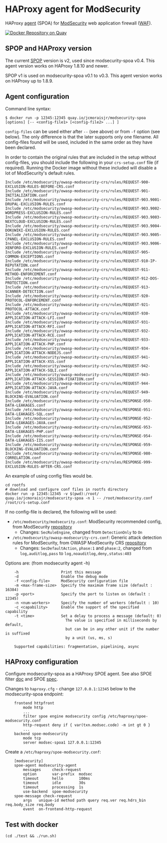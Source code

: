 # HAProxy agent for ModSecurity

HAProxy [agent](http://cbonte.github.io/haproxy-dconv/1.8/configuration.html#9.3) (SPOA)
for [ModSecurity](http://www.modsecurity.org) web application firewall
([WAF](https://en.wikipedia.org/wiki/Web_application_firewall)).

[![Docker Repository on Quay](https://quay.io/repository/jcmoraisjr/modsecurity-spoa/status "Docker Repository on Quay")](https://quay.io/repository/jcmoraisjr/modsecurity-spoa)

## SPOP and HAProxy version

The current [SPOP](https://www.haproxy.org/download/2.2/doc/SPOE.txt) version is v2, used since modsecurity-spoa v0.4. This agent version works on HAProxy 1.8.10 and newer.

SPOP v1 is used on modsecurity-spoa v0.1 to v0.3. This agent version works on HAProxy up to 1.8.9.

## Agent configuration

Command line syntax:

```
$ docker run -p 12345:12345 quay.io/jcmoraisjr/modsecurity-spoa [options] [-- <config-file1> [<config-file2> ...] ]
```

`config-files` can be used either after `--` (see above) or from `-f` option (see below).
The only difference is that the later supports only one filename. All config-files found
will be used, included in the same order as they have been declared.

In order to contain the original rules that are included in the setup without config-files, you should include the following in your `crs-setup.conf` file (if required). Running the Docker image without these included will disable a lot of ModSecurity's default rules.

```
Include /etc/modsecurity/owasp-modsecurity-crs/rules/REQUEST-900-EXCLUSION-RULES-BEFORE-CRS.conf
Include /etc/modsecurity/owasp-modsecurity-crs/rules/REQUEST-901-INITIALIZATION.conf
Include /etc/modsecurity/owasp-modsecurity-crs/rules/REQUEST-903.9001-DRUPAL-EXCLUSION-RULES.conf
Include /etc/modsecurity/owasp-modsecurity-crs/rules/REQUEST-903.9002-WORDPRESS-EXCLUSION-RULES.conf
Include /etc/modsecurity/owasp-modsecurity-crs/rules/REQUEST-903.9003-NEXTCLOUD-EXCLUSION-RULES.conf
Include /etc/modsecurity/owasp-modsecurity-crs/rules/REQUEST-903.9004-DOKUWIKI-EXCLUSION-RULES.conf
Include /etc/modsecurity/owasp-modsecurity-crs/rules/REQUEST-903.9005-CPANEL-EXCLUSION-RULES.conf
Include /etc/modsecurity/owasp-modsecurity-crs/rules/REQUEST-903.9006-XENFORO-EXCLUSION-RULES.conf
Include /etc/modsecurity/owasp-modsecurity-crs/rules/REQUEST-905-COMMON-EXCEPTIONS.conf
Include /etc/modsecurity/owasp-modsecurity-crs/rules/REQUEST-910-IP-REPUTATION.conf
Include /etc/modsecurity/owasp-modsecurity-crs/rules/REQUEST-911-METHOD-ENFORCEMENT.conf
Include /etc/modsecurity/owasp-modsecurity-crs/rules/REQUEST-912-DOS-PROTECTION.conf
Include /etc/modsecurity/owasp-modsecurity-crs/rules/REQUEST-913-SCANNER-DETECTION.conf
Include /etc/modsecurity/owasp-modsecurity-crs/rules/REQUEST-920-PROTOCOL-ENFORCEMENT.conf
Include /etc/modsecurity/owasp-modsecurity-crs/rules/REQUEST-921-PROTOCOL-ATTACK.conf
Include /etc/modsecurity/owasp-modsecurity-crs/rules/REQUEST-930-APPLICATION-ATTACK-LFI.conf
Include /etc/modsecurity/owasp-modsecurity-crs/rules/REQUEST-931-APPLICATION-ATTACK-RFI.conf
Include /etc/modsecurity/owasp-modsecurity-crs/rules/REQUEST-932-APPLICATION-ATTACK-RCE.conf
Include /etc/modsecurity/owasp-modsecurity-crs/rules/REQUEST-933-APPLICATION-ATTACK-PHP.conf
Include /etc/modsecurity/owasp-modsecurity-crs/rules/REQUEST-934-APPLICATION-ATTACK-NODEJS.conf
Include /etc/modsecurity/owasp-modsecurity-crs/rules/REQUEST-941-APPLICATION-ATTACK-XSS.conf
Include /etc/modsecurity/owasp-modsecurity-crs/rules/REQUEST-942-APPLICATION-ATTACK-SQLI.conf
Include /etc/modsecurity/owasp-modsecurity-crs/rules/REQUEST-943-APPLICATION-ATTACK-SESSION-FIXATION.conf
Include /etc/modsecurity/owasp-modsecurity-crs/rules/REQUEST-944-APPLICATION-ATTACK-JAVA.conf
Include /etc/modsecurity/owasp-modsecurity-crs/rules/REQUEST-949-BLOCKING-EVALUATION.conf
Include /etc/modsecurity/owasp-modsecurity-crs/rules/RESPONSE-950-DATA-LEAKAGES.conf
Include /etc/modsecurity/owasp-modsecurity-crs/rules/RESPONSE-951-DATA-LEAKAGES-SQL.conf
Include /etc/modsecurity/owasp-modsecurity-crs/rules/RESPONSE-952-DATA-LEAKAGES-JAVA.conf
Include /etc/modsecurity/owasp-modsecurity-crs/rules/RESPONSE-953-DATA-LEAKAGES-PHP.conf
Include /etc/modsecurity/owasp-modsecurity-crs/rules/RESPONSE-954-DATA-LEAKAGES-IIS.conf
Include /etc/modsecurity/owasp-modsecurity-crs/rules/RESPONSE-959-BLOCKING-EVALUATION.conf
Include /etc/modsecurity/owasp-modsecurity-crs/rules/RESPONSE-980-CORRELATION.conf
Include /etc/modsecurity/owasp-modsecurity-crs/rules/RESPONSE-999-EXCLUSION-RULES-AFTER-CRS.conf
```

An example of using config files would be.
```
cd rootfs
# download and configure conf files in rootfs directory
docker run -p 12345:12345 -v $(pwd):/root/ quay.io/jcmoraisjr/modsecurity-spoa -n 1 -- /root/modsecurity.conf /root/crs-setup.conf
```

If no config-file is declared, the following will be used:

* `/etc/modsecurity/modsecurity.conf`: ModSecurity recommended config, from ModSecurity [repository](https://github.com/SpiderLabs/ModSecurity/tree/v2/master)
    * Changes: `SecRuleEngine`, changed from `DetectionOnly` to `On`
* `/etc/modsecurity/owasp-modsecurity-crs.conf`: Generic attack detection rules for ModSecurity, from OWASP ModSecurity CRS [repository](https://github.com/SpiderLabs/owasp-modsecurity-crs)
    * Changes: `SecDefaultAction`, `phase:1` and `phase:2`, changed from `log,auditlog,pass` to `log,noauditlog,deny,status:403`

Options are: (from modsecurity agent -h)

```
    -h                   Print this message
    -d                   Enable the debug mode
    -f <config-file>     ModSecurity configuration file
    -m <max-frame-size>  Specify the maximum frame size (default : 16384)
    -p <port>            Specify the port to listen on (default : 12345)
    -n <num-workers>     Specify the number of workers (default : 10)
    -c <capability>      Enable the support of the specified capability
    -t <time>            Set a delay to process a message (default: 0)
                           The value is specified in milliseconds by default,
                           but can be in any other unit if the number is suffixed
                           by a unit (us, ms, s)

    Supported capabilities: fragmentation, pipelining, async
```

## HAProxy configuration

Configure modsecurity-spoa as a HAProxy SPOE agent. See also SPOE filter
[doc](http://cbonte.github.io/haproxy-dconv/1.8/configuration.html#9.3)
and SPOE [spec](https://www.haproxy.org/download/1.8/doc/SPOE.txt).

Changes to `haproxy.cfg` - change `127.0.0.1:12345` below to the
modsecurity-spoa endpoint:

```
    frontend httpfront
        mode http
        ...
        filter spoe engine modsecurity config /etc/haproxy/spoe-modsecurity.conf
        http-request deny if { var(txn.modsec.code) -m int gt 0 }
        ...
    backend spoe-modsecurity
        mode tcp
        server modsec-spoa1 127.0.0.1:12345
```

Create a `/etc/haproxy/spoe-modsecurity.conf`:

```
    [modsecurity]
    spoe-agent modsecurity-agent
        messages     check-request
        option       var-prefix  modsec
        timeout      hello       100ms
        timeout      idle        30s
        timeout      processing  1s
        use-backend  spoe-modsecurity
    spoe-message check-request
        args   unique-id method path query req.ver req.hdrs_bin req.body_size req.body
        event  on-frontend-http-request
```

## Test with docker

```
(cd ./test && ./run.sh)
```
